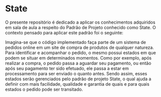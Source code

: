 # State
<div>
  <p>O presente repositório é dedicado a aplicar os conhecimentos adquiridos em sala de aula a respeito do Padrão de Projeto conhecido como State. O contexto pensado para aplicar este padrão foi o seguinte:</p>

  <p>Imagina-se que o código implementado faça parte de um sistema de pedidos online em um site de compra de produtos de qualquer natureza. Para identificar e acompanhar o pedido, o mesmo possui estados em que podem se situar em determinados momentos. Como por exemplo, após realizar a compra, o pedido passa a aguardar seu pagamento, ou então após seu pagamento ter sido efetuado, ele passa a estar em processamento para ser enviado o quanto antes. Sendo assim, esses estados serão gerenciados pelo padrão de projeto State, o qual ajuda a definir com mais facilidade, qualidade e garantia de quais e para quais estados o pedido pode ser transitado.</p>
</div>
